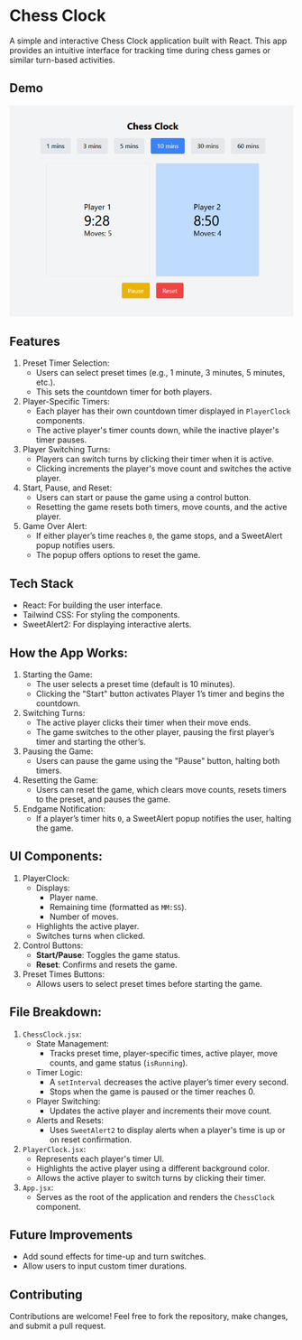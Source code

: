 # Chess Clock
A simple and interactive Chess Clock application built with React. This app provides an intuitive interface for tracking time during chess games or similar turn-based activities.

## Demo
![Chess Clock Screenshot](/src/assets/screenshot.png "This shows screenshot of the app interface")

## Features
1. Preset Timer Selection:
    * Users can select preset times (e.g., 1 minute, 3 minutes, 5 minutes, etc.).
    * This sets the countdown timer for both players.
2. Player-Specific Timers:
    * Each player has their own countdown timer displayed in `PlayerClock` components.
    * The active player's timer counts down, while the inactive player's timer pauses.
3. Player Switching Turns:
    * Players can switch turns by clicking their timer when it is active.
    * Clicking increments the player's move count and switches the active player.
4. Start, Pause, and Reset:
    * Users can start or pause the game using a control button.
    * Resetting the game resets both timers, move counts, and the active player.
5. Game Over Alert:
    * If either player’s time reaches `0`, the game stops, and a SweetAlert popup notifies users.
    * The popup offers options to reset the game.

## Tech Stack
* React: For building the user interface.
* Tailwind CSS: For styling the components.
* SweetAlert2: For displaying interactive alerts.

## How the App Works:
1. Starting the Game:
    * The user selects a preset time (default is 10 minutes).
    * Clicking the "Start" button activates Player 1’s timer and begins the countdown.
2. Switching Turns:
    * The active player clicks their timer when their move ends.
    * The game switches to the other player, pausing the first player’s timer and starting the other’s.
3. Pausing the Game:
    * Users can pause the game using the "Pause" button, halting both timers.
4. Resetting the Game:
    * Users can reset the game, which clears move counts, resets timers to the preset, and pauses the game.
5. Endgame Notification:
    * If a player’s timer hits `0`, a SweetAlert popup notifies the user, halting the game.

## UI Components:
1. PlayerClock:
    * Displays:
        * Player name.
        * Remaining time (formatted as `MM:SS`).
        * Number of moves.
    * Highlights the active player.
    * Switches turns when clicked.
2. Control Buttons:
    * __Start/Pause__: Toggles the game status.
    * __Reset__: Confirms and resets the game.
3. Preset Times Buttons:
    * Allows users to select preset times before starting the game.

## File Breakdown:
1. `ChessClock.jsx`:
    * State Management:
        * Tracks preset time, player-specific times, active player, move counts, and game status (`isRunning`).
    * Timer Logic:
        * A `setInterval` decreases the active player’s timer every second.
        * Stops when the game is paused or the timer reaches 0.
    * Player Switching:
        * Updates the active player and increments their move count.
    * Alerts and Resets:
        * Uses `SweetAlert2` to display alerts when a player's time is up or on reset confirmation.
2. `PlayerClock.jsx`:
    * Represents each player's timer UI.
    * Highlights the active player using a different background color.
    * Allows the active player to switch turns by clicking their timer.
3. `App.jsx`:
    * Serves as the root of the application and renders the `ChessClock` component.

## Future Improvements
* Add sound effects for time-up and turn switches.
* Allow users to input custom timer durations.

## Contributing
Contributions are welcome! Feel free to fork the repository, make changes, and submit a pull request.